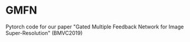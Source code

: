 # GMFN
Pytorch code for our paper "Gated Multiple Feedback Network for Image Super-Resolution" (BMVC2019)
